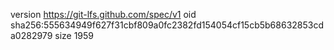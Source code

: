 version https://git-lfs.github.com/spec/v1
oid sha256:555634949f627f31cbf809a0fc2382fd154054cf15cb5b68632853cda0282979
size 1959
